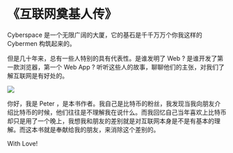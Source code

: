# 《互联网奠基人传》

Cyberspace 是一个无限广阔的大厦，它的基石是千千万万个你我这样的 Cybermen 构筑起来的。

但是几十年来，总有一些人特别的具有代表性。是谁发明了 Web ? 是谁开发了第一款浏览器，第一个 Web App ? 听听这些人的故事，聊聊他们的主张，对我们了解互联网是有好处的。

![](https://img.haoqicat.com/2018103102.jpg)

你好，我是 Peter ，是本书作者。我自己是比特币的粉丝，我发现当我向朋友介绍比特币的时候，他们往往是不理解我在说什么。而我回忆自己当年喜欢上比特币却只是用了一个晚上，我想我和朋友的差别就是对互联网本身是不是有基本的理解。而这本书就是奉献给我的朋友，来消除这个差别的。

With Love!
